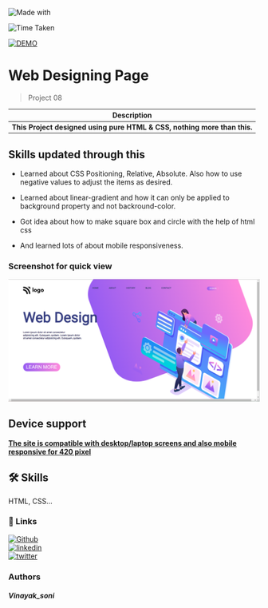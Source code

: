 

![Made with](https://img.shields.io/badge/MADE_WITH-HTML_&_CSS-green.svg)

![Time Taken](https://img.shields.io/badge/TIME_TAKEN-02h:30m:00s-blue.svg)

[![DEMO](https://img.shields.io/badge/SEE_DEMO-view-red.svg)](https://pro-01-street-style-core-html-and-css.netlify.app/)

# Web Designing Page

> Project 08

|**Description**|
|-----------|
|**This Project  designed using pure HTML & CSS, nothing more than this.**  |

## Skills updated through this
- Learned about CSS Positioning, Relative, Absolute. Also how to use negative values to adjust the items as desired.

- Learned about linear-gradient and how it can only be applied to background property and not backround-color.

- Got idea about how to make square box and circle with the help of html css

- And learned lots of about mobile responsiveness.

### Screenshot for quick view
![outpt image](./output%20img%20.png)


## Device support 
<ins>**The site is compatible with desktop/laptop screens and also mobile responsive for 420 pixel**</ins>

## 🛠 Skills
HTML, CSS...





### 🔗 Links
[![Github](https://img.shields.io/badge/my_github-000?style=for-the-badge&logo=ko-fi&logoColor=white)](https://github.com/sonivina1001)  
[![linkedin](https://img.shields.io/badge/linkedin-0A66C2?style=for-the-badge&logo=linkedin&logoColor=white)](https://www.linkedin.com/in/vinayaksoni843847196/)  
[![twitter](https://img.shields.io/badge/twitter-1DA1F2?style=for-the-badge&logo=twitter&logoColor=white)](https://twitter.com/Vinayak27836748)




### Authors

##### Vinayak_soni













